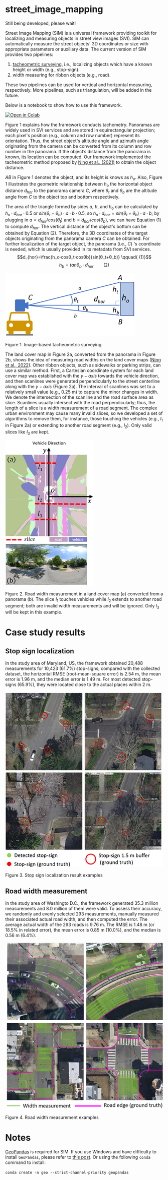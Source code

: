 # street_image_mapping

Still being developed, please wait!

Street Image Mapping (SIM) is a universal framework providing toolkit for localizing and measuring objects in street view images (SVI). SIM can automatically measure the street objects' 3D coordinates or size with appropriate parameters or auxiliary data. The current version of SIM provides two pipelines:
1) [tacheometric surveying](https://en.wikipedia.org/wiki/Tacheometry), i.e., localizing objects which have a known height or width (e.g., stop-sign).
2) width measuring for ribbon objects (e.g., road). 

These two pipelines can be used for vertical and horizontal measuring, respectively. More pipelines, such as triangulation, will be added in the future. 


Below is a notebook to show how to use this framework.


<a href="https://colab.research.google.com/drive/1sS1HmovMwxjax_0e8uqZm3Xtk-Xd-pef?usp=sharing" target="_parent"><img src="https://colab.research.google.com/assets/colab-badge.svg" alt="Open in Colab"/></a>
 
Figure 1 explains how the framework conducts tachometry. Panoramas are widely used in SVI services and are stored in equirectangular projection; each pixel's position (e.g., column and row number) represent its orientation. Thus, the street object's altitude angle and azimuth angle originating from the camera can be converted from its column and row number in the panorama. If the object’s distance from the panorama is known, its location can be computed. Our framework implemented the tacheometric method proposed by [Ning et al., (2021)](https://www.tandfonline.com/doi/abs/10.1080/13658816.2021.1981334) to obtain the object distance. 

$AB$ in Figure 1 denotes the object, and its height is knows as $h_o$. Also, Figure 1 illustrates the geometric relationship between $h_o$ the horizontal object distance $d_{hor}$  to the panorama camera $C$, where $\theta_t$ and $\theta_b$ are the altitude angle from $C$ to the object top and bottom respectively. 

The area of the triangle formed by sides $a$, $b$, and $h_o$ can be calculated by $h_o\cdot d_{hor}\cdot0.5$ or $sin\left(\theta_t+\theta_b\right)\cdot a\cdot b\cdot0.5$, so $h_o\cdot d_{hor}=sin\left(\theta_t+\theta_b\right)\cdot a\cdot b$; by plugging in $a=d_{hor}/cos\left(\theta_t\right)$ and $b=d_{hor}/cos\left(\theta_b\right)$, we can have Equation (1) to compute $d_{hor}$. The vertical distance of the object's bottom can be obtained by Equation (2). Therefore, the 3D coordinates of the target objects originating from the panorama camera $C$ can be obtained. For further localization of the target object, the panorama (i.e., $C$) 's coordinate is needed, which is usually provided in its metadata from SVI services.
$$d_{hor}=\frac{h_o⋅cosθ_t⋅cosθb}{sin(θ_t+θ_b)}    \qquad{       (1)}$$ 
$$h_b=tanθ_b·d_{hor}    \qquad{      (2)}$$


![img_1.png](doc_images/img_1.png)

Figure 1. Image-based tacheometric surveying

The land cover map in Figure 2a, converted from the panorama in Figure 2b, shows the idea of measuring road widths on the land cover maps ([Ning et al., 2022](https://www.sciencedirect.com/science/article/pii/S0198971522000527)). Other ribbon objects, such as sidewalks or parking strips, can use a similar method. First, a Cartesian coordinate system for each land cover map was established with the $y-axis$ towards the vehicle direction, and then scanlines were generated perpendicularly to the street centerline along with the $y-axis$ (Figure 2a). The interval of scanlines was set to a relatively small value (e.g., 0.25 m) to capture the minor changes in width. We denote the intersection of the scanline and the road surface area as slice. Scanlines usually intersect with the road perpendicularly; thus, the length of a slice is a width measurement of a road segment. The complex urban environment may cause many invalid slices, so we developed a set of algorithms to remove them, for instance, those touching the vehicles (e.g., $l_1$ in Figure 2a) or extending to another road segment (e.g., $l_2$). Only valid slices like $l_3$ are kept.

![img_2.png](doc_images/img_1.2.png)

Figure 2. Road width measurement in a land cover map (a) converted from a panorama (b). The slice $l_1$ touches vehicles while $l_2$ extends to another road segment; both are invalid width measurements and will be ignored. Only $l_3$ will be kept in this example. 

# Case study results

## Stop sign localization

In the study area of Maryland, US, the framework obtained 20,488 measurements for 10,423 (61.7%) stop-signs; compared with the collected dataset, the horizontal RMSE (root-mean-square error) is 2.54 m, the mean error is 1.96 m, and the median error is 1.49 m. For most detected stop-signs (65.9%), they were located close to the actual places within 2 m.

![img_2.png](doc_images/img_2.png)



Figure 3. Stop sign localization result examples

## Road width measurement

In the study area of Washingto D.C., the framework generated 35.3 million measurements and 8.0 million of them were valid. To assess their accuracy, we randomly and evenly selected 293 measurements, manually measured their associated actual road width, and then computed the error. The average actual width of the 293 roads is 9.76 m. The RMSE is 1.48 m (or 18.5% in related error), the mean error is 0.85 m (10.0%), and the median is 0.56 m (6.4%). 

![img_3.png](doc_images/img_3.png)

Figure 4. Road width measurement examples

# Notes
[GeoPandas](https://geopandas.org/en/stable/) is required for SIM. If you use Windows and have difficulty to install `GeoPandas`, please refer to [this post](https://geoffboeing.com/2014/09/using-geopandas-windows/). Or using the following `conda` command to install:

`conda create -n geo --strict-channel-priority geopandas`
